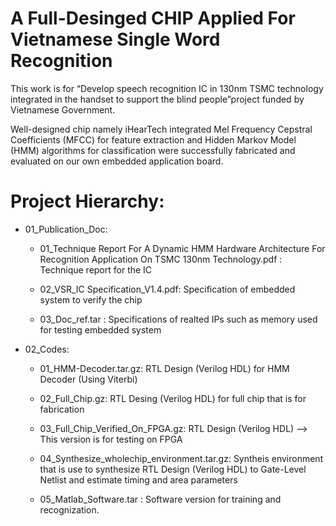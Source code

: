 # A Full-Desinged CHIP Applied For Vietnamese Single Word Recognition

This work is for “Develop speech recognition IC in 130nm TSMC technology integrated in the handset to support the blind people”project funded by Vietnamese Government. 

Well-designed chip namely iHearTech integrated Mel Frequency Cepstral Coefficients (MFCC) for feature extraction and Hidden Markov Model (HMM) algorithms for classification were successfully fabricated and evaluated on our own embedded application board. 

# Project Hierarchy:

 - 01_Publication_Doc:

    + 01_Technique Report For A Dynamic HMM Hardware Architecture For Recognition Application On TSMC 130nm Technology.pdf : Technique report for the IC

    + 02_VSR_IC Specification_V1.4.pdf: Specification of embedded system to verify the chip

    + 03_Doc_ref.tar : Specifications of realted IPs such as memory used for testing embedded system

- 02_Codes:

    + 01_HMM-Decoder.tar.gz: RTL Design (Verilog HDL) for HMM Decoder (Using Viterbi)

    + 02_Full_Chip.gz: RTL Desing (Verilog HDL) for full chip that is for fabrication

    + 03_Full_Chip_Verified_On_FPGA.gz: RTL Design (Verilog HDL) --> This version is for testing on FPGA

    + 04_Synthesize_wholechip_environment.tar.gz: Syntheis environment that is use to synthesize RTL Design (Verilog HDL) to Gate-Level Netlist and estimate timing and area parameters

    + 05_Matlab_Software.tar : Software version for training and recognization.

